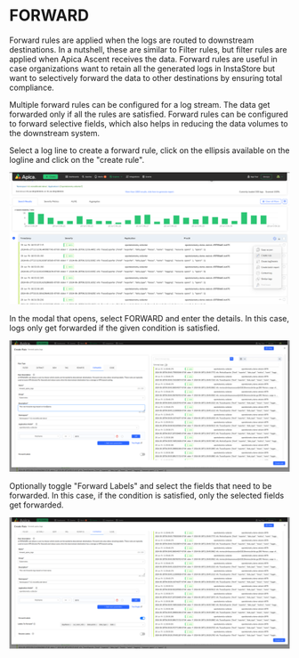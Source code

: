 # FORWARD

Forward rules are applied when the logs are routed to downstream destinations. In a nutshell, these are similar to Filter rules, but filter rules are applied when Apica Ascent receives the data. Forward rules are useful in case organizations want to retain all the generated logs in InstaStore but want to selectively forward the data to other destinations by ensuring total compliance.

Multiple forward rules can be configured for a log stream. The data get forwarded only if all the rules are satisfied. Forward rules can be configured to forward selective fields, which also helps in reducing the data volumes to the downstream system.

Select a log line to create a forward rule, click on the ellipsis available on the logline and click on the "create rule".

![](../../../.gitbook/assets/search-create-rule-dropdown.png)

In the modal that opens, select FORWARD and enter the details. In this case, logs only get forwarded if the given condition is satisfied.

![](../../../.gitbook/assets/forward-rule-demo.png)

Optionally toggle "Forward Labels" and select the fields that need to be forwarded. In this case, if the condition is satisfied, only the selected fields get forwarded.

![](../../../.gitbook/assets/forward-rule-labels.png)
